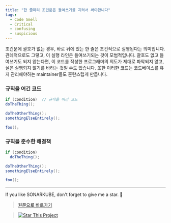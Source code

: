 ```yaml
---
title: "한 줄짜리 조건문은 들여쓰기를 지켜서 써야합니다"
tags:
  - Code Smell
  - Critical
  - confusing
  - suspicious
---
```


조건문에 괄호가 없는 경우, 바로 뒤에 있는 한 줄은 조건적으로 실행된다는 의미입니다.
관례적으로도 그렇고, 이 실행 라인은 들여쓰기되는 것이 모범적입니다.
괄호도 없고 들여쓰기도 되지 않는다면, 이 코드를 작성한 프로그래머의 의도가 제대로 파악되지 않고, 실은 실행되지 않기를 바라는 것일 수도 있습니다.
또한 이러한 코드는 코드베이스를 유지 관리해야하는 maintainer들도 혼란스럽게 만듭니다.

### 규칙을 어긴 코드

```java
if (condition)  // 규칙을 어긴 코드
doTheThing();

doTheOtherThing();
somethingElseEntirely();

foo();
```

### 규칙을 준수한 해결책

```java
if (condition)
  doTheThing();

doTheOtherThing();
somethingElseEntirely();

foo();
```

---

If you like SONARKUBE, don't forget to give me a star. :star2:

> [원문으로 바로가기](https://rules.sonarsource.com/java/tag/confusing/RSPEC-3973)

> [![Star This Project](https://img.shields.io/github/stars/kantabile/sonarkube.svg?label=Stars&style=social)](https://github.com/kantabile/sonarkube)

